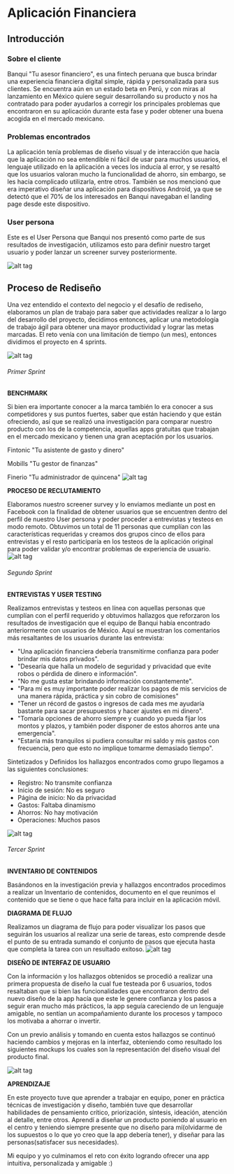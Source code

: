 # Aplicación  Financiera
## Introducción
### Sobre el cliente
Banqui "Tu asesor financiero", es una fintech peruana que busca brindar una experiencia financiera digital simple, rápida y personalizada para sus clientes. Se encuentra aún en un estado beta en Perú, y con miras al lanzamiento en México quiere seguir desarrollando su producto y nos ha contratado para poder ayudarlos a corregir los principales problemas que encontraron en su aplicación durante esta fase y poder obtener una buena acogida en el mercado mexicano.
### Problemas encontrados
La aplicación tenía problemas de diseño visual y de interacción que hacía que la aplicación no sea entendible ni fácil de usar para muchos usuarios, el lenguaje utilizado en la aplicación a veces los inducía al error, y se resaltó que los usuarios valoran mucho la funcionalidad de ahorro, sin embargo, se les hacía complicado utilizarla, entre otros. También se nos mencionó que era imperativo diseñar una aplicación para dispositivos Android, ya que se detectó que el 70% de los interesados en Banqui navegaban el landing page desde este dispositivo.
### User persona
Este es el User Persona que Banqui nos presentó como parte de sus resultados de investigación, utilizamos esto para definir nuestro target usuario y poder lanzar un screener survey posteriormente.

![alt tag](https://github.com/Lemi-Torres/UX-Design-Projects/blob/master/ghUserPersona.png)
## Proceso de Rediseño
Una vez entendido el contexto del negocio y el desafío de rediseño, elaboramos un plan de trabajo para saber que actividades realizar a lo largo del desarrollo del proyecto, decidimos entonces, aplicar una metodología de trabajo ágil para obtener una mayor productividad y lograr las metas marcadas. El reto venía con una limitación de tiempo (un mes), entonces dividimos el proyecto en 4 sprints.

![alt tag](https://github.com/Lemi-Torres/UX-Design-Projects/blob/master/Sprints.png)
###### Primer Sprint
**BENCHMARK**

Si bien era importante conocer a la marca también lo era conocer a sus competidores y sus puntos fuertes, saber que están haciendo y que están ofreciendo, así que se realizó una investigación para comparar nuestro producto con los de la competencia, aquellas apps gratuitas que trabajan en el mercado mexicano y tienen una gran aceptación por los usuarios.

Fintonic "Tu asistente de gasto y dinero"

Mobills "Tu gestor de finanzas"

Finerio "Tu administrador de quincena"
![alt tag](https://github.com/Lemi-Torres/UX-Design-Projects/blob/master/Benchmark.png)

**PROCESO DE RECLUTAMIENTO**

Elaboramos nuestro screener survey y lo enviamos mediante un post en Facebook con la finalidad de obtener usuarios que se encuentren dentro del perfil de nuestro User persona y poder proceder a entrevistas y testeos en modo remoto. Obtuvimos un total de 11 personas que cumplían con las características requeridas y creamos dos grupos cinco de ellos para entrevistas y el resto participaría en los testeos de la aplicación original para poder validar y/o encontrar problemas de experiencia de usuario.
![alt tag](https://github.com/Lemi-Torres/UX-Design-Projects/blob/master/scr.png)

###### Segundo Sprint
**ENTREVISTAS Y USER TESTING**

Realizamos entrevistas y testeos en línea con aquellas personas que cumplían con el perfil requerido y obtuvimos hallazgos que reforzaron los resultados de investigación que el equipo de Banqui había encontrado anteriormente con usuarios de México.
Aquí se muestran los comentarios más resaltantes de los usuarios durante las entrevista:

- "Una aplicación financiera debería transmitirme confianza para poder brindar mis datos privados".
- "Desearía que halla un modelo de seguridad y privacidad que evite robos o pérdida de dinero e información".
- "No me gusta estar brindando información constantemente".
- "Para mí es muy importante poder realizar los pagos de mis servicios de una manera rápida, práctica y sin cobro de comisiones"
- "Tener un récord de gastos o ingresos de cada mes me ayudaría bastante para sacar presupuestos y hacer ajustes en mi dinero".
- "Tomaría opciones de ahorro siempre y cuando yo pueda fijar los montos y plazos, y también poder disponer de estos ahorros ante una emergencia".
- "Estaría más tranquilos si pudiera consultar mi saldo y mis gastos con frecuencia, pero que esto no implique tomarme demasiado tiempo".

Sintetizados y Definidos los hallazgos encontrados como grupo llegamos a las siguientes conclusiones:

- Registro: No transmite confianza
- Inicio de sesión: No es seguro
- Página de inicio: No da privacidad
- Gastos: Faltaba dinamismo
- Ahorros: No hay motivación
- Operaciones: Muchos pasos

![alt tag](https://github.com/Lemi-Torres/UX-Design-Projects/blob/master/app_original.jpg)

###### Tercer Sprint
**INVENTARIO DE CONTENIDOS**

Basándonos en la investigación previa y hallazgos encontrados procedimos a realizar un Inventario de contenidos, documento en el que reunimos el contenido que se tiene o que hace falta para incluir en la aplicación móvil.

**DIAGRAMA DE FLUJO**

Realizamos un diagrama de flujo para poder visualizar los pasos que seguirán los usuarios al realizar una serie de tareas, esto comprende desde el punto de su entrada sumando el conjunto de pasos que ejecuta hasta que completa la tarea con un resultado exitoso.
![alt tag](https://github.com/Lemi-Torres/UX-Design-Projects/blob/master/diagrama.png)

**DISEÑO DE INTERFAZ DE USUARIO**

Con la información y los hallazgos obtenidos se procedió a realizar una primera propuesta de diseño la cual fue testeada por 6 usuarios, todos resaltaban que si bien las funcionalidades que encontraron dentro del nuevo diseño de la app hacía que este le genere confianza y los pasos a seguir eran mucho más prácticos, la app seguía careciendo de un lenguaje amigable, no sentían un acompañamiento durante los procesos y tampoco los motivaba a ahorrar o invertir.

Con un previo análisis y tomando en cuenta estos hallazgos se continuó haciendo cambios y mejoras en la interfaz, obteniendo como resultado los siguientes mockups los cuales son la representación del diseño visual del producto final.

![alt tag](https://github.com/Lemi-Torres/UX-Design-Projects/blob/master/app_reside%C3%B1ada.jpg)

**APRENDIZAJE**

En este proyecto tuve que aprender a trabajar en equipo, poner en práctica técnicas de investigación y diseño, también tuve que desarrollar habilidades de pensamiento crítico, priorización, síntesis, ideación, atención al detalle, entre otros. Aprendí a diseñar un producto poniendo al usuario en el centro y teniendo siempre presente que no diseño para mí(olvidarme de los supuestos o lo que yo creo que la app debería tener), y diseñar para las personas(satisfacer sus necesidades).

Mi equipo y yo culminamos el reto con éxito logrando ofrecer una app intuitiva, personalizada y amigable :)


